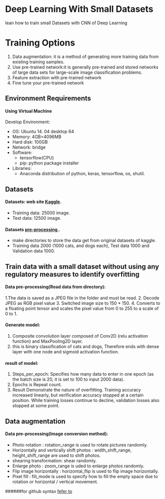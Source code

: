 # Deep Learning With Small Datasets
lean how to train small Datasets with CNN of Deep Learning
# Training Options
1. Data augmentation: it is a method of generating more training data from existing training samples. 
2. Use pre-trained network:it is generally pre-trained and stored networks of large data sets for large-scale image classification problems.
  1. Feature extraction with pre-trained network
  2. Fine tune your pre-trained network
## Environment Requirements
#### Using Virtual Machine
Develop Environment:
- OS: Ubuntu 14. 04 desktop 64
- Memory: 4GB=4096MB
- Hard disk: 100GB
- Network: bridge
- Software: 
  - tensorflow(CPU)
  - pip: python package installer
- Libraries:
  - Anaconda distribution of python, keras, tensorflow, os, shutil.
  
## Datasets
#### Datasets: web site [Kaggle](https://www.kaggle.com/c/dogs-vs-cats-redux-kernels-edition/data). 
- Training data: 25000 image.
- Test data: 12500 image. 
#### Datasets [pre-processing ](https://github.com/youngwook/deepLearningWithSmallDatasets/blob/master/Database-cat-dog-exam1.ipynb).
- make directories to store the data get from original datasets of kaggle.
- Training data 2000 (1000 cats, and dogs each), Test data 1000 and Validation data 1000.

## Train data with a small dataset without using any regulatory measures to identify overfitting
#### Data pre-processing(Read data from directory): 
1.The data is saved as a JPEG file in the folder and must be read.
2. Decode JPEG as RGB pixel value
3. Switched image size to 150 * 150. 
4. Converts to a floating point tensor and scales the pixel value from 0 to 255 to a scale of 0 to 1.

#### Generate model:
1. Composite convolution layer composed of Conv2D (relu activation function) and MaxPooling2D layer.
2. this is binary classification of cats and dogs, Therefore ends with dense layer with one node and sigmoid activation function.

#### result of model:
1. Steps_per_epoch: Specifies how many data to enter in one epoch (as the batch size is 20, it is set to 100 to input 2000 data).
2. Epochs is Repeat count.
3. Result Demonstrate the nature of overfitting. Training accuracy increased linearly, but verification accuracy stopped at a certain position. While training losses continue to decline, validation losses also stopped at some point.

## Data augmentation
#### Data pre-processing(Image conversion method): 
- Photo rotation : rotation_range is used to rotate pictures randomly.
- Horizontally and vertically shift photos : width_shift_range, height_shift_range are used to shift photos. 
- shearing transformation: shear randomly. 
- Enlarge photo : zoom_range is uded to enlarge photos randomly. 
- Flip image horizontally : horizontal_flip is used to flip image horizontally. 
- Pixel fill : fill_mode is used to specify how to fill the empty space due to rotation or horizontal / vertical movement. 



######for github syntax [fefer to](https://guides.github.com/features/mastering-markdown/)
